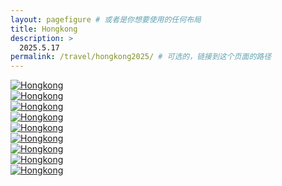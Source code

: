 ```yaml
---
layout: pagefigure # 或者是你想要使用的任何布局
title: Hongkong
description: >
  2025.5.17
permalink: /travel/hongkong2025/ # 可选的，链接到这个页面的路径
---
```


<div class="figure-grid">
<div class="figure-grid-sizer"></div>
<div class="figure-grid-item">
        <a href="https://travelfigure.rayleigh-lin.top/2025/Hongkong/_RAY6326.webp" data-lightbox="roadtrip" class="image-link">
        <img class="lozad" 
             data-src="https://travelfigure.rayleigh-lin.top/2025/HongkongC/_RAY6326.webp"
             alt="Hongkong"/>
        </a>
</div>
<div class="figure-grid-item">
        <a href="https://travelfigure.rayleigh-lin.top/2025/Hongkong/_RAY6301.webp" data-lightbox="roadtrip" class="image-link">
        <img class="lozad" 
             data-src="https://travelfigure.rayleigh-lin.top/2025/HongkongC/_RAY6301.webp"
             alt="Hongkong"/>
        </a>
</div>
<div class="figure-grid-item">
        <a href="https://travelfigure.rayleigh-lin.top/2025/Hongkong/_RAY6287.webp" data-lightbox="roadtrip" class="image-link">
        <img class="lozad" 
             data-src="https://travelfigure.rayleigh-lin.top/2025/HongkongC/_RAY6287.webp"
             alt="Hongkong"/>
        </a>
</div>
<div class="figure-grid-item">
        <a href="https://travelfigure.rayleigh-lin.top/2025/Hongkong/_RAY6359.webp" data-lightbox="roadtrip" class="image-link">
        <img class="lozad" 
             data-src="https://travelfigure.rayleigh-lin.top/2025/HongkongC/_RAY6359.webp"
             alt="Hongkong"/>
        </a>
</div>
<div class="figure-grid-item">
        <a href="https://travelfigure.rayleigh-lin.top/2025/Hongkong/_RAY6322.webp" data-lightbox="roadtrip" class="image-link">
        <img class="lozad" 
             data-src="https://travelfigure.rayleigh-lin.top/2025/HongkongC/_RAY6322.webp"
             alt="Hongkong"/>
        </a>
</div>
<div class="figure-grid-item">
        <a href="https://travelfigure.rayleigh-lin.top/2025/Hongkong/_RAY6328.webp" data-lightbox="roadtrip" class="image-link">
        <img class="lozad" 
             data-src="https://travelfigure.rayleigh-lin.top/2025/HongkongC/_RAY6328.webp"
             alt="Hongkong"/>
        </a>
</div>
<div class="figure-grid-item">
        <a href="https://travelfigure.rayleigh-lin.top/2025/Hongkong/_RAY6313.webp" data-lightbox="roadtrip" class="image-link">
        <img class="lozad" 
             data-src="https://travelfigure.rayleigh-lin.top/2025/HongkongC/_RAY6313.webp"
             alt="Hongkong"/>
        </a>
</div>
</div>

<div class="film-grid" data-type="film">
  <div class="film-grid-sizer"></div>
<div class="film-grid-item">
        <a href="https://travelfigure.rayleigh-lin.top/2025/Hongkong/62.webp" data-lightbox="roadtrip" class="image-link">
        <img class="film-lozad" 
             data-src="https://travelfigure.rayleigh-lin.top/2025/HongkongC/62.webp"
             alt="Hongkong"/>
        </a>
</div>
<div class="film-grid-item">
        <a href="https://travelfigure.rayleigh-lin.top/2025/Hongkong/63.webp" data-lightbox="roadtrip" class="image-link">
        <img class="film-lozad" 
             data-src="https://travelfigure.rayleigh-lin.top/2025/HongkongC/63.webp"
             alt="Hongkong"/>
        </a>
</div>
</div>